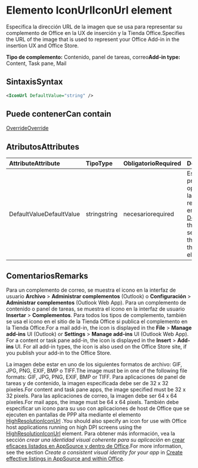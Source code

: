 # <a name="iconurl-element"></a><span data-ttu-id="cc4bc-101">Elemento IconUrl</span><span class="sxs-lookup"><span data-stu-id="cc4bc-101">IconUrl element</span></span>

<span data-ttu-id="cc4bc-102">Especifica la dirección URL de la imagen que se usa para representar su complemento de Office en la UX de inserción y la Tienda Office.</span><span class="sxs-lookup"><span data-stu-id="cc4bc-102">Specifies the URL of the image that is used to represent your Office Add-in in the insertion UX and Office Store.</span></span>

<span data-ttu-id="cc4bc-103">**Tipo de complemento:** Contenido, panel de tareas, correo</span><span class="sxs-lookup"><span data-stu-id="cc4bc-103">**Add-in type:** Content, Task pane, Mail</span></span>

## <a name="syntax"></a><span data-ttu-id="cc4bc-104">Sintaxis</span><span class="sxs-lookup"><span data-stu-id="cc4bc-104">Syntax</span></span>

```XML
<IconUrl DefaultValue="string" />
```

## <a name="can-contain"></a><span data-ttu-id="cc4bc-105">Puede contener</span><span class="sxs-lookup"><span data-stu-id="cc4bc-105">Can contain</span></span>

[<span data-ttu-id="cc4bc-106">Override</span><span class="sxs-lookup"><span data-stu-id="cc4bc-106">Override</span></span>](override.md)

## <a name="attributes"></a><span data-ttu-id="cc4bc-107">Atributos</span><span class="sxs-lookup"><span data-stu-id="cc4bc-107">Attributes</span></span>

|<span data-ttu-id="cc4bc-108">**Attribute**</span><span class="sxs-lookup"><span data-stu-id="cc4bc-108">**Attribute**</span></span>|<span data-ttu-id="cc4bc-109">**Tipo**</span><span class="sxs-lookup"><span data-stu-id="cc4bc-109">**Type**</span></span>|<span data-ttu-id="cc4bc-110">**Obligatorio**</span><span class="sxs-lookup"><span data-stu-id="cc4bc-110">**Required**</span></span>|<span data-ttu-id="cc4bc-111">**Descripción**</span><span class="sxs-lookup"><span data-stu-id="cc4bc-111">**Description**</span></span>|
|:-----|:-----|:-----|:-----|
|<span data-ttu-id="cc4bc-112">DefaultValue</span><span class="sxs-lookup"><span data-stu-id="cc4bc-112">DefaultValue</span></span>|<span data-ttu-id="cc4bc-113">string</span><span class="sxs-lookup"><span data-stu-id="cc4bc-113">string</span></span>|<span data-ttu-id="cc4bc-114">necesario</span><span class="sxs-lookup"><span data-stu-id="cc4bc-114">required</span></span>|<span data-ttu-id="cc4bc-115">Especifica el valor predeterminado de esta opción, expresado para la configuración regional especificada en el elemento [DefaultLocale](defaultlocale.md).</span><span class="sxs-lookup"><span data-stu-id="cc4bc-115">Specifies the default value for this setting, expressed for the locale specified in the [DefaultLocale](defaultlocale.md) element.</span></span>|

## <a name="remarks"></a><span data-ttu-id="cc4bc-116">Comentarios</span><span class="sxs-lookup"><span data-stu-id="cc4bc-116">Remarks</span></span>

<span data-ttu-id="cc4bc-p101">Para un complemento de correo, se muestra el icono en la interfaz de usuario **Archivo**  >  **Administrar complementos** (Outlook) o **Configuración**  >  **Administrar complementos** (Outlook Web App). Para un complemento de contenido o panel de tareas, se muestra el icono en la interfaz de usuario **Insertar**  >  **Complementos**. Para todos los tipos de complemento, también se usa el icono en el sitio de la Tienda Office si publica el complemento en la Tienda Office.</span><span class="sxs-lookup"><span data-stu-id="cc4bc-p101">For a mail add-in, the icon is displayed in the  **File** > **Manage add-ins** UI (Outlook) or **Settings** > **Manage add-ins** UI (Outlook Web App). For a content or task pane add-in, the icon is displayed in the **Insert** > **Add-ins** UI. For all add-in types, the icon is also used on the Office Store site, if you publish your add-in to the Office Store.</span></span>

<span data-ttu-id="cc4bc-120">La imagen debe estar en uno de los siguientes formatos de archivo: GIF, JPG, PNG, EXIF, BMP o TIFF.</span><span class="sxs-lookup"><span data-stu-id="cc4bc-120">The image must be in one of the following file formats: GIF, JPG, PNG, EXIF, BMP or TIFF.</span></span> <span data-ttu-id="cc4bc-121">Para aplicaciones de panel de tareas y de contenido, la imagen especificada debe ser de 32 x 32 píxeles.</span><span class="sxs-lookup"><span data-stu-id="cc4bc-121">For content and task pane apps, the image specified must be 32 x 32 pixels.</span></span> <span data-ttu-id="cc4bc-122">Para las aplicaciones de correo, la imagen debe ser 64 x 64 píxeles.</span><span class="sxs-lookup"><span data-stu-id="cc4bc-122">For mail apps, the image must be 64 x 64 pixels.</span></span> <span data-ttu-id="cc4bc-123">También debe especificar un icono para su uso con aplicaciones de host de Office que se ejecuten en pantallas de PPP alta mediante el elemento [HighResolutionIconUrl](highresolutioniconurl.md) .</span><span class="sxs-lookup"><span data-stu-id="cc4bc-123">You should also specify an icon for use with Office host applications running on high DPI screens using the [HighResolutionIconUrl](highresolutioniconurl.md) element.</span></span> <span data-ttu-id="cc4bc-124">Para obtener más información, vea la sección _crear una identidad visual coherente para su aplicación_ en [crear eficaces listados en AppSource y dentro de Office](https://docs.microsoft.com/office/dev/store/create-effective-office-store-listings#create-a-consistent-visual-identity).</span><span class="sxs-lookup"><span data-stu-id="cc4bc-124">For more information, see the section _Create a consistent visual identity for your app_ in [Create effective listings in AppSource and within Office](https://docs.microsoft.com/office/dev/store/create-effective-office-store-listings#create-a-consistent-visual-identity).</span></span>
